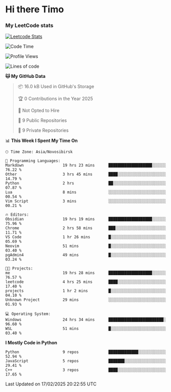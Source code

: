 # Hi there Timo
### My LeetCode stats
[![Leetcode Stats](https://leetcard.jacoblin.cool/przdtl?border=0&radius=20&ext=heatmap&theme=nord)](https://leetcode.com/przdtl)

<!--START_SECTION:waka-->
![Code Time](http://img.shields.io/badge/Code%20Time-609%20hrs%2044%20mins-blue)

![Profile Views](http://img.shields.io/badge/Profile%20Views-0-blue)

![Lines of code](https://img.shields.io/badge/From%20Hello%20World%20I%27ve%20Written-193.2%20thousand%20lines%20of%20code-blue)

**🐱 My GitHub Data** 

> 📦 16.0 kB Used in GitHub's Storage 
 > 
> 🏆 0 Contributions in the Year 2025
 > 
> 🚫 Not Opted to Hire
 > 
> 📜 9 Public Repositories 
 > 
> 🔑 9 Private Repositories 
 > 
📊 **This Week I Spent My Time On** 

```text
🕑︎ Time Zone: Asia/Novosibirsk

💬 Programming Languages: 
Markdown                 19 hrs 23 mins      ███████████████████░░░░░░   76.22 % 
Other                    3 hrs 45 mins       ████░░░░░░░░░░░░░░░░░░░░░   14.79 % 
Python                   2 hrs               ██░░░░░░░░░░░░░░░░░░░░░░░   07.87 % 
Lua                      8 mins              ░░░░░░░░░░░░░░░░░░░░░░░░░   00.54 % 
Vim Script               3 mins              ░░░░░░░░░░░░░░░░░░░░░░░░░   00.21 % 

🔥 Editors: 
Obsidian                 19 hrs 19 mins      ███████████████████░░░░░░   75.96 % 
Chrome                   2 hrs 58 mins       ███░░░░░░░░░░░░░░░░░░░░░░   11.71 % 
VS Code                  1 hr 26 mins        █░░░░░░░░░░░░░░░░░░░░░░░░   05.69 % 
Neovim                   51 mins             █░░░░░░░░░░░░░░░░░░░░░░░░   03.40 % 
pgAdmin4                 49 mins             █░░░░░░░░░░░░░░░░░░░░░░░░   03.24 % 

🐱‍💻 Projects: 
me                       19 hrs 28 mins      ███████████████████░░░░░░   76.57 % 
leetcode                 4 hrs 25 mins       ████░░░░░░░░░░░░░░░░░░░░░   17.40 % 
projects                 1 hr 2 mins         █░░░░░░░░░░░░░░░░░░░░░░░░   04.10 % 
Unknown Project          29 mins             ░░░░░░░░░░░░░░░░░░░░░░░░░   01.93 % 

💻 Operating System: 
Windows                  24 hrs 34 mins      ████████████████████████░   96.60 % 
WSL                      51 mins             █░░░░░░░░░░░░░░░░░░░░░░░░   03.40 % 
```

**I Mostly Code in Python** 

```text
Python                   9 repos             █████████████░░░░░░░░░░░░   52.94 % 
JavaScript               5 repos             ███████░░░░░░░░░░░░░░░░░░   29.41 % 
C++                      3 repos             ████░░░░░░░░░░░░░░░░░░░░░   17.65 % 
```




 Last Updated on 17/02/2025 20:22:55 UTC
<!--END_SECTION:waka-->
